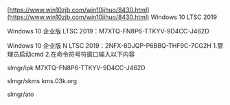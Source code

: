 [https://www.win10zjb.com/win10jihuo/8430.html](https://www.win10zjb.com/win10jihuo/8430.html)
Windows 10 LTSC 2019

Windows 10 企业版 LTSC 2019：M7XTQ-FN8P6-TTKYV-9D4CC-J462D

Windows 10 企业版 N LTSC 2019：2NFX-8DJQP-P6BBQ-THF9C-7CG2H
1.管理员启动cmd
2.在命令符号符窗口输入以下内容

slmgr/ipk M7XTQ-FN8P6-TTKYV-9D4CC-J462D

slmgr/skms kms.03k.org

slmgr/ato
